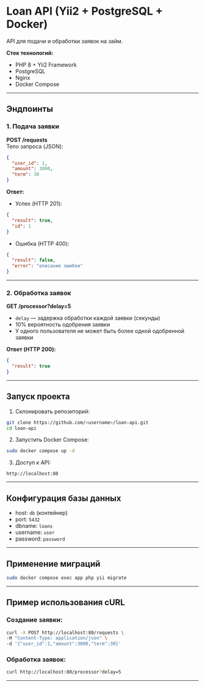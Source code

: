 # Loan API (Yii2 + PostgreSQL + Docker)

API для подачи и обработки заявок на займ.

**Стек технологий:**
- PHP 8 + Yii2 Framework
- PostgreSQL
- Nginx
- Docker Compose

---

## **Эндпоинты**

### 1. Подача заявки
**POST /requests**  
Тело запроса (JSON):
```json
{
  "user_id": 1,
  "amount": 3000,
  "term": 30
}
```

**Ответ:**
- Успех (HTTP 201):
```json
{
  "result": true,
  "id": 1
}
```
- Ошибка (HTTP 400):
```json
{
  "result": false,
  "error": "описание ошибки"
}
```

---

### 2. Обработка заявок
**GET /processor?delay=5**  
- `delay` — задержка обработки каждой заявки (секунды)  
- 10% вероятность одобрения заявки  
- У одного пользователя не может быть более одной одобренной заявки  

**Ответ (HTTP 200):**
```json
{
  "result": true
}
```

---

## **Запуск проекта**

1. Склонировать репозиторий:

```bash
git clone https://github.com/<username>/loan-api.git
cd loan-api
```

2. Запустить Docker Compose:

```bash
sudo docker compose up -d
```

3. Доступ к API:

```
http://localhost:80
```

---

## **Конфигурация базы данных**

- host: `db` (контейнер)
- port: `5432`
- dbname: `loans`
- username: `user`
- password: `password`

---

## **Применение миграций**

```bash
sudo docker compose exec app php yii migrate
```

---

## **Пример использования cURL**

### Создание заявки:
```bash
curl -X POST http://localhost:80/requests \
-H "Content-Type: application/json" \
-d '{"user_id":1,"amount":3000,"term":30}'
```

### Обработка заявок:
```bash
curl http://localhost:80/processor?delay=5
```

---
